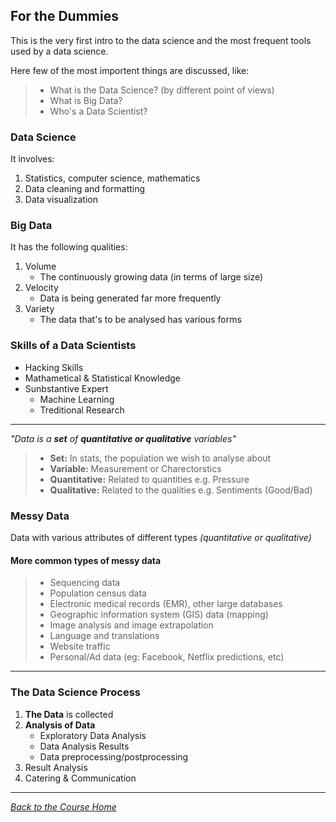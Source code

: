 ## For the Dummies

This is the very first intro to the data science and the most frequent tools used by a data science.

Here few of the most importent things are discussed, like:<br />
> * What is the Data Science? (by different point of views)
> * What is Big Data?
> * Who's a Data Scientist?

### Data Science
It involves:
1. Statistics, computer science, mathematics
2. Data cleaning and formatting
3. Data visualization

### Big Data
It has the following qualities:
1. Volume
    - The continuously growing data (in terms of large size)
2. Velocity
    - Data is being generated far more frequently
3. Variety
    - The data that's to be analysed has various forms

### Skills of a Data Scientists
* Hacking Skills
* Mathametical & Statistical Knowledge
* Sunbstantive Expert
    - Machine Learning
    - Treditional Research

<hr />

_"Data is a **set** of **quantitative or qualitative** variables"_
> * **Set:** In stats, the population we wish to analyse about
> * **Variable:** Measurement or Charectorstics
> * **Quantitative:** Related to quantities e.g. Pressure
> * **Qualitative:** Related to the qualities e.g. Sentiments (Good/Bad)

### Messy Data
Data with various attributes of different types _(quantitative or qualitative)_

#### More common types of messy data
> * Sequencing data
> * Population census data
> * Electronic medical records (EMR), other large databases
> * Geographic information system (GIS) data (mapping)
> * Image analysis and image extrapolation
> * Language and translations
> * Website traffic
> * Personal/Ad data (eg: Facebook, Netflix predictions, etc)

<hr />

### The Data Science Process
1. **The Data** is collected
2. **Analysis of Data**
    - Exploratory Data Analysis
    - Data Analysis Results
    - Data preprocessing/postprocessing
3. Result Analysis
4. Catering & Communication

<hr />

[_Back to the Course Home_](../)